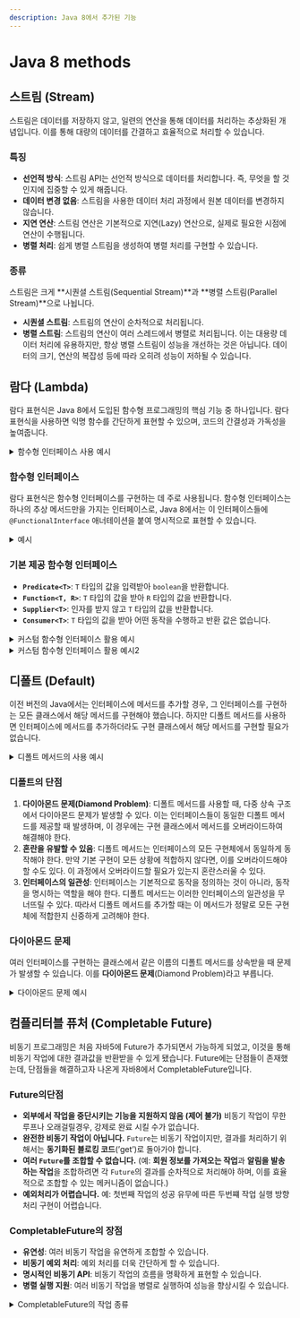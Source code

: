 ```yaml
---
description: Java 8에서 추가된 기능
---
```


# Java 8 methods

## 스트림 (Stream)

스트림은 데이터를 저장하지 않고, 일련의 연산을 통해 데이터를 처리하는 추상화된 개념입니다. 이를 통해 대량의 데이터를 간결하고 효율적으로 처리할 수 있습니다.

### 특징

* **선언적 방식**: 스트림 API는 선언적 방식으로 데이터를 처리합니다. 즉, 무엇을 할 것인지에 집중할 수 있게 해줍니다.
* **데이터 변경 없음**: 스트림을 사용한 데이터 처리 과정에서 원본 데이터를 변경하지 않습니다.
* **지연 연산**: 스트림 연산은 기본적으로 지연(Lazy) 연산으로, 실제로 필요한 시점에 연산이 수행됩니다.
* **병렬 처리**: 쉽게 병렬 스트림을 생성하여 병렬 처리를 구현할 수 있습니다.

### 종류

스트림은 크게 \*\*시퀀셜 스트림(Sequential Stream)\*\*과 \*\*병렬 스트림(Parallel Stream)\*\*으로 나뉩니다.

* **시퀀셜 스트림**: 스트림의 연산이 순차적으로 처리됩니다.
* **병렬 스트림**: 스트림의 연산이 여러 스레드에서 병렬로 처리됩니다. 이는 대용량 데이터 처리에 유용하지만, 항상 병렬 스트림이 성능을 개선하는 것은 아닙니다. 데이터의 크기, 연산의 복잡성 등에 따라 오히려 성능이 저하될 수 있습니다.



## 람다 (Lambda)

람다 표현식은 Java 8에서 도입된 함수형 프로그래밍의 핵심 기능 중 하나입니다. 람다 표현식을 사용하면 익명 함수를 간단하게 표현할 수 있으며, 코드의 간결성과 가독성을 높여줍니다.

<details>

<summary>함수형 인터페이스 사용 예시</summary>

```java
Predicate<Integer> isPositive = (n) -> n > 0;

System.out.println(isPositive.test(5));  // true
System.out.println(isPositive.test(-3)); // false
```

이 경우, `isPositive`는 `Predicate<Integer>` 타입의 변수입니다. 이는 하나의 `Integer`를 받아서 `boolean` 값을 반환하는 람다 표현식을 참조합니다.

</details>

### 함수형 인터페이스

람다 표현식은 함수형 인터페이스를 구현하는 데 주로 사용됩니다. 함수형 인터페이스는 하나의 추상 메서드만을 가지는 인터페이스로, Java 8에서는 이 인터페이스들에 `@FunctionalInterface` 애너테이션을 붙여 명시적으로 표현할 수 있습니다.

<details>

<summary>예시</summary>

```java
@FunctionalInterface
interface MyFunction {
    void apply();
}
```

</details>

### 기본 제공 함수형 인터페이스

* **`Predicate<T>`**: `T` 타입의 값을 입력받아 `boolean`을 반환합니다.
* **`Function<T, R>`**: `T` 타입의 값을 받아 `R` 타입의 값을 반환합니다.
* **`Supplier<T>`**: 인자를 받지 않고 `T` 타입의 값을 반환합니다.
* **`Consumer<T>`**: `T` 타입의 값을 받아 어떤 동작을 수행하고 반환 값은 없습니다.

<details>

<summary>커스텀 함수형 인터페이스 활용 예시</summary>

```java
@FunctionalInterface
interface MyPredicate<T> {
    boolean test(T t);
}

public class FunctionalInterfaceExample {
    public static void main(String[] args) {
        MyPredicate<Integer> isEven = n -> n % 2 == 0;

        System.out.println(isEven.test(4)); // 출력: true
        System.out.println(isEven.test(5)); // 출력: false
    }
}
```

이 예제에서는 `MyPredicate` 함수형 인터페이스를 사용하여 숫자가 짝수인지 여부를 검사하는 람다 표현식을 작성하였습니다.

</details>

<details>

<summary>커스텀 함수형 인터페이스 활용 예시2</summary>

```java
import java.util.Arrays;
import java.util.List;
import java.util.function.Predicate;
import java.util.stream.Collectors;

class User {
    private String name;
    private int age;

    public User(String name, int age) {
        this.name = name;
        this.age = age;
    }

    public String getName() {
        return name;
    }

    public int getAge() {
        return age;
    }

    @Override
    public String toString() {
        return "User{name='" + name + "', age=" + age + '}';
    }
}

@FunctionalInterface
interface UserPredicate {
    boolean test(User user);
}

public class CustomFunctionalInterfaceExample {
    public static void main(String[] args) {
        List<User> users = Arrays.asList(
            new User("Alice", 23),
            new User("Bob", 17),
            new User("Anna", 25),
            new User("Charlie", 19)
        );

        // 나이가 18세 이상인지 검사
        UserPredicate isAdult = user -> user.getAge() >= 18;

        // 이름이 'A'로 시작하는지 검사
        UserPredicate startsWithA = user -> user.getName().startsWith("A");

        // 두 조건을 결합하여 검사
        List<User> filteredUsers = users.stream()
            .filter(user -> isAdult.test(user) && startsWithA.test(user))
            .collect(Collectors.toList());

        System.out.println(filteredUsers);
        // 출력: [User{name='Alice', age=23}, User{name='Anna', age=25}]
    }
}
```

* **User 클래스**: 사용자의 `name`과 `age`를 가지고 있는 간단한 데이터 클래스입니다.
* **UserPredicate 함수형 인터페이스**: `User` 객체를 받아 특정 조건을 테스트하는 함수형 인터페이스입니다.
* **isAdult 및 startsWithA**: 각각 나이가 18세 이상인지, 이름이 'A'로 시작하는지를 검사하는 두 개의 람다 표현식입니다.
* **필터링 및 수집**: 스트림 API를 사용해 사용자 리스트에서 두 가지 조건을 모두 만족하는 사용자만 필터링한 후 리스트로 수집합니다.

</details>



## 디폴트 (Default)

이전 버전의 Java에서는 인터페이스에 메서드를 추가할 경우, 그 인터페이스를 구현하는 모든 클래스에서 해당 메서드를 구현해야 했습니다. 하지만 디폴트 메서드를 사용하면 인터페이스에 메서드를 추가하더라도 구현 클래스에서 해당 메서드를 구현할 필요가 없습니다.

<details>

<summary>디폴트 메서드의 사용 예시</summary>

```java
interface Vehicle {
    default void start() {
        System.out.println("Vehicle is starting");
    }
}

class Car implements Vehicle {
    // Car 클래스는 start 메서드를 구현하지 않아도, Vehicle 인터페이스의 기본 구현을 사용합니다.
}

public class DefaultMethodExample {
    public static void main(String[] args) {
        Car car = new Car();
        car.start(); // 출력: Vehicle is starting
    }
}
```

이 예제에서 `Vehicle` 인터페이스는 `start`라는 디폴트 메서드를 가지고 있습니다. `Car` 클래스는 이 인터페이스를 구현하면서 `start` 메서드를 별도로 구현하지 않았지만, `Vehicle` 인터페이스의 디폴트 메서드를 사용할 수 있습니다.

</details>

### 디폴트의 단점

1. **다이아몬드 문제(Diamond Problem)**: 디폴트 메서드를 사용할 때, 다중 상속 구조에서 다이아몬드 문제가 발생할 수 있다. 이는 인터페이스들이 동일한 디폴트 메서드를 제공할 때 발생하며, 이 경우에는 구현 클래스에서 메서드를 오버라이드하여 해결해야 한다.
2. **혼란을 유발할 수 있음**: 디폴트 메서드는 인터페이스의 모든 구현체에서 동일하게 동작해야 한다. 만약 기본 구현이 모든 상황에 적합하지 않다면, 이를 오버라이드해야 할 수도 있다. 이 과정에서 오버라이드할 필요가 있는지 혼란스러울 수 있다.
3. **인터페이스의 일관성**: 인터페이스는 기본적으로 동작을 정의하는 것이 아니라, 동작을 명시하는 역할을 해야 한다. 디폴트 메서드는 이러한 인터페이스의 일관성을 무너뜨릴 수 있다. 따라서 디폴트 메서드를 추가할 때는 이 메서드가 정말로 모든 구현체에 적합한지 신중하게 고려해야 한다.

### 다이아몬드 문제

여러 인터페이스를 구현하는 클래스에서 같은 이름의 디폴트 메서드를 상속받을 때 문제가 발생할 수 있습니다. 이를 **다이아몬드 문제**(Diamond Problem)라고 부릅니다.

<details>

<summary>다이아몬드 문제 예시</summary>

```java
interface InterfaceA {
    default void hello() {
        System.out.println("Hello from InterfaceA");
    }
}

interface InterfaceB {
    default void hello() {
        System.out.println("Hello from InterfaceB");
    }
}

public class DiamondProblemExample implements InterfaceA, InterfaceB {
    public void hello() {
        InterfaceA.super.hello(); // InterfaceA의 hello 메서드 호출
    }

    public static void main(String[] args) {
        DiamondProblemExample example = new DiamondProblemExample();
        example.hello(); // 출력: Hello from InterfaceA
    }
}
```

이 예제에서 `DiamondProblemExample` 클래스는 `InterfaceA`와 `InterfaceB` 모두의 `hello` 메서드를 상속받습니다. 하지만, 두 인터페이스에서 동일한 메서드 이름을 사용하기 때문에 충돌이 발생합니다. 이를 해결하기 위해 특정 인터페이스의 메서드를 호출하도록 명시해야 합니다.

</details>



## 컴플리터블 퓨처 (Completable Future)

비동기 프로그래밍은 처음 자바5에 Future가 추가되면서 가능하게 되었고, 이것을 통해 비동기 작업에 대한 결과값을 반환받을 수 있게 됐습니다. Future에는 단점들이 존재했는데, 단점들을 해결하고자 나온게 자바8에서 CompletableFuture입니다.

### Future의단점

* **외부에서 작업을 중단시키는 기능을 지원하지 않음 (제어 불가)** 비동기 작업이 무한루프나 오래걸릴경우, 강제로 완료 시킬 수가 없습니다.
* **완전한 비동기 작업이 아닙니다.** `Future`는 비동기 작업이지만, 결과를 처리하기 위해서는 **동기화된 블로킹 코드**(’get’)로 돌아가야 합니다.
* **여러 `Future`를 조합할 수 없습니다.** (예: **회원 정보를 가져오는 작업**과 **알림을 발송하는 작업**을 조합하려면 각 `Future`의 결과를 순차적으로 처리해야 하며, 이를 효율적으로 조합할 수 있는 메커니즘이 없습니다.)
* **예외처리가 어렵습니다.** 예: 첫번째 작업의 성공 유무에 따른 두번쨰 작업 실행 방향 처리 구현이 어렵습니다.

### CompletableFuture의 장점

* **유연성**: 여러 비동기 작업을 유연하게 조합할 수 있습니다.
* **비동기 예외 처리**: 예외 처리를 더욱 간단하게 할 수 있습니다.
* **명시적인 비동기 API**: 비동기 작업의 흐름을 명확하게 표현할 수 있습니다.
* **병렬 실행 지원**: 여러 비동기 작업을 병렬로 실행하여 성능을 향상시킬 수 있습니다.

<details>

<summary>CompletableFuture의 작업 종류</summary>

비동기 작업 실행, 작업 콜백, 작업 조합, 예외처리가 있습니다.

* 비동기 작업 실행
  * `runAsync(Runnable)` - 반환 값이 없는 비동기 작업을 실행합니다.
  * `supplyAsync(Supplier<U>)` - 반환 값이 있는 비동기 작업을 실행합니다.

<!---->

* 작업 콜백
  * `thenApply(Function<T, U>)` - 결과를 받아서 다른 결과로 변환합니다.
  * `thenAccept(Consumer<T>)` - 결과를 받아서 소비합니다. 반환 값은 없습니다.
  * `thenRun(Runnable)` - 결과를 받지 않고 단순히 실행합니다.

<!---->

* 작업 조합
  * `thenCompose(Function<T, CompletionStage<U>>)` 이전 작업의 결과를 받아서 새로운 비동기 작업을 실행합니다.
  * `thenCombine(CompletionStage<U>, BiFunction<T, U, V>)` - 두 개의 비동기 작업 결과를 조합합니다.
  * `allOf(CompletableFuture<?>...)` - 여러 비동기 작업을 모두 완료할 때까지 기다립니다.
  * `anyOf(CompletableFuture<?>...)` - 여러 비동기 작업 중 하나라도 완료되면 결과를 반환합니다.

<!---->

* 예외 처리
  * `exceptionally(Function<Throwable, T>)` - 예외가 발생했을 때 기본값을 반환하거나, 예외를 처리합니다.
  * `handle(BiFunction<T, Throwable, U>)` - 정상 결과와 예외를 모두 처리할 수 있습니다.
  * `handleAsync(BiFunction<T, Throwable, U>)` - 비동기적으로 정상 결과와 예외를 모두 처리할 수 있습니다.

</details>



